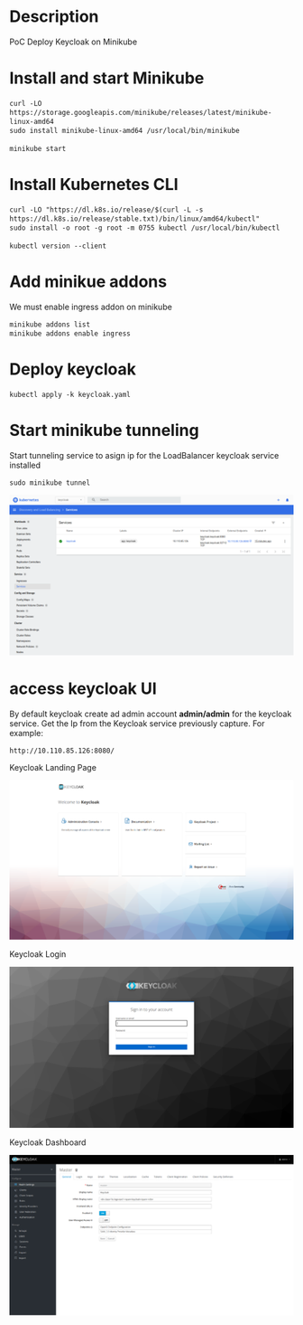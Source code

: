 # Description
PoC Deploy Keycloak on Minikube

# Install and start Minikube

```shell
curl -LO https://storage.googleapis.com/minikube/releases/latest/minikube-linux-amd64
sudo install minikube-linux-amd64 /usr/local/bin/minikube

minikube start
```

# Install Kubernetes CLI

```shell
curl -LO "https://dl.k8s.io/release/$(curl -L -s https://dl.k8s.io/release/stable.txt)/bin/linux/amd64/kubectl"
sudo install -o root -g root -m 0755 kubectl /usr/local/bin/kubectl

kubectl version --client
```

# Add minikue addons
We must enable ingress addon on minikube

```shell
minikube addons list
minikube addons enable ingress
```

# Deploy keycloak

```shell
kubectl apply -k keycloak.yaml
```

# Start minikube tunneling
Start tunneling service to asign ip for the LoadBalancer keycloak service installed

```shell
sudo minikube tunnel
```

![Keycloak Service](captures/Keycloak_service.png "Keycloak Service")

# access keycloak UI
By default keycloak create ad admin account **admin/admin** for the keycloak service. Get the Ip from the Keycloak service previously capture. For example:

```shell
http://10.110.85.126:8080/
```

Keycloak Landing Page

![Keycloak Landing Page](captures/Keycloak_Landing.png "Keycloak Landing Page")

Keycloak Login 

![Keycloak Login](captures/Keycloak_Login.png "Keycloak Login")

Keycloak Dashboard

![Keycloak Dashboard](captures/Keycloak_Dashboard.png "Keycloak Dashboard")